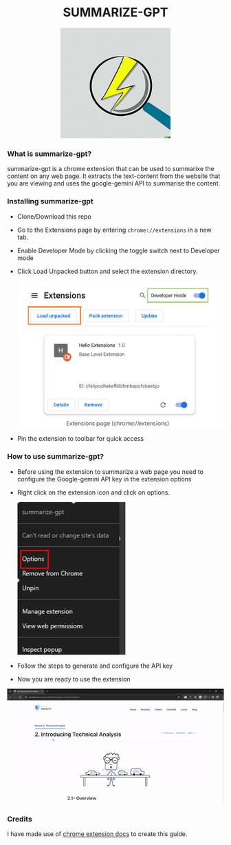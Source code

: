 <div align="center">
    <br>
    <h1>SUMMARIZE-GPT</h1>
    <img src="src/icons/icon2.png">
    <br>
</div>


### What is summarize-gpt?

summarize-gpt is a chrome extension that can be used to summarixe the content on any web page. It extracts the text-content from the website that you are viewing and uses the google-gemini API to summarise the content.


### Installing summarize-gpt

- Clone/Download this repo
- Go to the Extensions page by entering ```chrome://extensions``` in a new tab.
- Enable Developer Mode by clicking the toggle switch next to Developer mode
- Click Load Unpacked button and select the extension directory.

    ![Load Extension](src/images/install-extension.png)

- Pin the extension to toolbar for quick access

### How to use summarize-gpt?

- Before using the extension to summarize a web page you need to configure the Google-gemini API key in the extension options
- Right click on the extension icon and click on options.

    ![Set API key](src/images/set-api-key.png)

- Follow the steps to generate and configure the API key
- Now you are ready to use the extension

 ![how-to-use](src/images/how-to-use.gif)

### Credits

I have made use of [chrome extension docs](https://developer.chrome.com/docs/extensions/get-started/tutorial/hello-world) to create this guide.